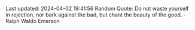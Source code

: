 Last updated: 2024-04-02 19:41:56
Random Quote: Do not waste yourself in rejection, nor bark against the bad, but chant the beauty of the good. - Ralph Waldo Emerson
